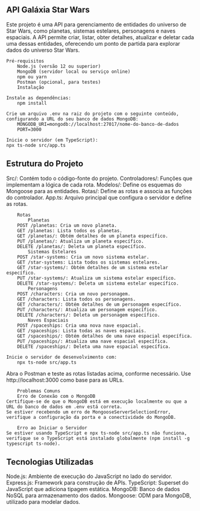 <h2>API Galáxia Star Wars</h2>

<p>Este projeto é uma API para gerenciamento de entidades do universo de Star Wars, como planetas, sistemas estelares, personagens e naves espaciais. A API permite criar, listar, obter detalhes, atualizar e deletar cada uma dessas entidades, oferecendo um ponto de partida para explorar dados do universo Star Wars.</p>

    Pré-requisitos
        Node.js (versão 12 ou superior)
        MongoDB (servidor local ou serviço online)
        npm ou yarn
        Postman (opcional, para testes)
        Instalação

    Instale as dependências:
        npm install

    Crie um arquivo .env na raiz do projeto com o seguinte conteúdo, configurando a URL do seu banco de dados MongoDB:
        MONGODB_URI=mongodb://localhost:27017/nome-do-banco-de-dados
        PORT=3000

    Inicie o servidor (em TypeScript):
    npx ts-node src/app.ts


<h2>Estrutura do Projeto</h2>
    Src/: Contém todo o código-fonte do projeto.
    Controladores/: Funções que implementam a lógica de cada rota.
    Modelos/: Define os esquemas do Mongoose para as entidades.
    Rotas/: Define as rotas e associa as funções do controlador.
    App.ts: Arquivo principal que configura o servidor e define as rotas.

        Rotas
            Planetas
        POST /planetas: Cria um novo planeta.
        GET /planetas: Lista todos os planetas.
        GET /planetas/: Obtém detalhes de um planeta específico.
        PUT /planetas/: Atualiza um planeta específico.
        DELETE /planetas/: Deleta um planeta específico.
            Sistemas Estelares
        POST /star-systems: Cria um novo sistema estelar.
        GET /star-systems: Lista todos os sistemas estelares.
        GET /star-systems/: Obtém detalhes de um sistema estelar específico.
        PUT /star-systems/: Atualiza um sistema estelar específico.
        DELETE /star-systems/: Deleta um sistema estelar específico.
            Personagens
        POST /characters: Cria um novo personagem.
        GET /characters: Lista todos os personagens.
        GET /characters/: Obtém detalhes de um personagem específico.
        PUT /characters/: Atualiza um personagem específico.
        DELETE /characters/: Deleta um personagem específico.
            Naves Espaciais
        POST /spaceships: Cria uma nova nave espacial.
        GET /spaceships: Lista todas as naves espaciais.
        GET /spaceships/: Obtém detalhes de uma nave espacial específica.
        PUT /spaceships/: Atualiza uma nave espacial específica.
        DELETE /spaceships/: Deleta uma nave espacial específica.

    Inicie o servidor de desenvolvimento com:
        npx ts-node src/app.ts

Abra o Postman e teste as rotas listadas acima, conforme necessário. Use http://localhost:3000 como base para as URLs.

        Problemas Comuns
        Erro de Conexão com o MongoDB
    Certifique-se de que o MongoDB está em execução localmente ou que a URL do banco de dados em .env está correta.
    Se estiver recebendo um erro de MongooseServerSelectionError, verifique a configuração da porta e a conectividade do MongoDB.

        Erro ao Iniciar o Servidor
    Se estiver usando TypeScript e npx ts-node src/app.ts não funciona, verifique se o TypeScript está instalado globalmente (npm install -g typescript ts-node).


<h2>Tecnologias Utilizadas</h2>
        Node.js: Ambiente de execução do JavaScript no lado do servidor.
        Express.js: Framework para construção de APIs.
        TypeScript: Superset do JavaScript que adiciona tipagem estática.
        MongoDB: Banco de dados NoSQL para armazenamento dos dados.
        Mongoose: ODM para MongoDB, utilizado para modelar dados.
